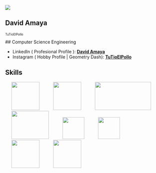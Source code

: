 ![](https://i.pinimg.com/originals/7a/fd/d6/7afdd6915a8219f5dcdb89ff990a9a72.gif)

## David Amaya
<p style="font-size: 10px">TuTioElPollo</p>
## Computer Science Engineering

* LinkedIn ( Profesional Profile ): **[David Amaya](www.linkedin.com/in/david-amaya-)**
* Instagram ( Hobby Profile | Geometry Dash): **[TuTioElPollo](https://www.instagram.com/tutioelpollo)**


## Skills
<div style="display:inline-block">
  <img src="https://cdn.icon-icons.com/icons2/2415/PNG/512/java_original_wordmark_logo_icon_146459.png" width="90" height="90" style="padding:0 20px"/>
  <img src="https://camo.githubusercontent.com/9c8eef80636ac8a6f3846c326175ff2508a8ec7f907f9a8e11b8e7c7258e8cac/68747470733a2f2f737461636b6a6176612e636f6d2f77702d636f6e74656e742f75706c6f6164732f323031372f31322f737072696e672d6d76632d6c6f676f2e706e67" width="90"         
       height="90" style="padding:0 20px"/>
  <img src="https://1000marcas.net/wp-content/uploads/2020/11/MySQL-logo.png" width="180" height="90" style="padding:0 20px"/>
  <img src="https://cdn-ankpc.nitrocdn.com/CXPATxiuOnLCmBDTxjvMhJHZsrQOcxUs/assets/images/source/rev-fa96a90/www.striim.com/wp-content/themes/striim2022/images/connectors_icons/white/microsoftsqlserver.png" width="120" height="90" style="padding:0 20px"/>
  <img src="https://cdn-icons-png.flaticon.com/512/1532/1532556.png" width="70" height="70" style="padding:0 20"/>
  <img src="https://seeklogo.com/images/C/css-3-logo-023C1A7171-seeklogo.com.png" width="70" height="70" style="padding:0 20px"/>
  <img src="https://upload.wikimedia.org/wikipedia/commons/thumb/c/cf/Angular_full_color_logo.svg/800px-Angular_full_color_logo.svg.png" width="90" height="90" style="padding:0 20px"/>
  <img src="https://user-images.githubusercontent.com/62670505/195007613-18dce7c2-a73d-43eb-b454-ffbabfa802b6.png" width="90" height="90" style="padding:0 20px"/>         
</div>





